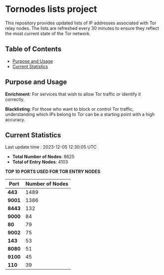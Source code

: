 # Tornodes lists project

This repository provides updated lists of IP addresses associated with Tor relay nodes. The lists are refreshed every 30 minutes to ensure they reflect the most current state of the Tor network.

## Table of Contents

- [Purpose and Usage](#purpose-and-usage)
- [Current Statistics](#current-statistics)


## Purpose and Usage

**Enrichment**: For services that wish to allow Tor traffic or identify it correctly.

**Blacklisting**: For those who want to block or control Tor traffic, understanding which IPs belong to Tor can be a starting point with a high accuracy.

## Current Statistics

Last update time : 2023-12-05 12:30:05 UTC

- **Total Number of Nodes**: 8625
- **Total of Entry Nodes**: 4103

**TOP 10 PORTS USED FOR TOR ENTRY NODES**

| **Port** | **Number of Nodes** |
|------|-----------------|
| **443**   | 1489  |
| **9001**   | 1386  |
| **8443**   | 132  |
| **9000**   | 84  |
| **80**   | 79  |
| **9002**   | 75  |
| **143**   | 53  |
| **8080**   | 51  |
| **9100**   | 45  |
| **110**   | 39  |

